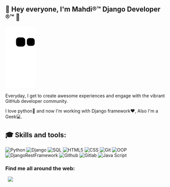 ## 👋 Hey everyone, I'm Mahdi®™ Django Developer ®™ 👋


<img src='https://github.com/darkkLUCIFER/darkkLUCIFER/blob/output/github-contribution-grid-snake.svg'> 

Everyday, I get to create awesome experiences and engage with the vibrant GitHub developer community.
<p>I love python🐍 and now I'm working with Django framework❤️, Also I'm a Geek💻.</p>


<h2>🎓 Skills and tools:</h2>

![Python](https://img.shields.io/badge/python-3670A0?style=for-the-badge&logo=python&logoColor=ffdd54) ![Django](https://img.shields.io/badge/django-%23092E20.svg?style=for-the-badge&logo=django&logoColor=white) ![SQL](https://img.shields.io/badge/sql-3670A0?style=for-the-badge&logo=sql&logoColor=ffdd54) ![HTML5](https://img.shields.io/badge/html-%23092E20.svg?style=for-the-badge&logo=html&logoColor=white) ![CSS](https://img.shields.io/badge/C%20S%20S-0078d7.svg?style=for-the-badge&logo=c-s-s&logoColor=white) ![Git](https://img.shields.io/badge/git-3670A0?style=for-the-badge&logo=git&logoColor=ffdd54) ![OOP](https://img.shields.io/badge/oop-%23092E20.svg?style=for-the-badge&logo=oop&logoColor=white) ![DjangoRestFramework](https://img.shields.io/badge/django%20rest%20frame%20work-0078d7.svg?style=for-the-badge&logo=django-rest-frame-work&logoColor=white) ![Github](https://img.shields.io/badge/github-3670A0?style=for-the-badge&logo=github&logoColor=ffdd54) ![Gitlab](https://img.shields.io/badge/gitlab-%23092E20.svg?style=for-the-badge&logo=gitlab&logoColor=white) ![Java Script](https://img.shields.io/badge/Java%20Script-0078d7.svg?style=for-the-badge&logo=visual-studio-code&logoColor=white)

### Find me all around the web:
<a href="https://www.linkedin.com/in/mahdi-norouzi-8371b0b9" target="blank"><img align="center" src="https://github.com/mishmanners/MishManners/blob/master/socials/transparent-Linkedin-logo-icon.png" alt="" height="30" /></a>
<a href="https://www.instagram.com/mahdin2016/" target="blank"><img align="center" src="https://github.com/mishmanners/MishManners/blob/master/socials/instagram.png" alt="" height="30" /></a>
<a href = "mailto: mdn1376@gmail.com"><img src="https://img.shields.io/badge/-Gmail-%23333?style=for-the-badge&logo=gmail&logoColor=white" target="_blank"></a>
<!-- <a href="http://mishmanners.com" target="blank"><img align="center" src="https://github.com/mishmanners/MishManners/blob/master/socials/chrome.png" alt="" height="30" /></a> -->
